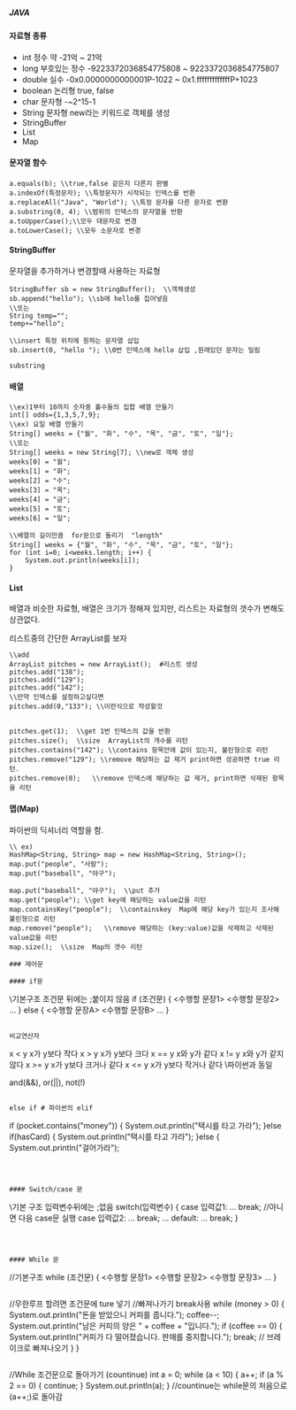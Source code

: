 ##### JAVA

#### 자료형 종류
- int         정수 약 -21억 ~ 21억
- long        부호있는 정수 -9223372036854775808 ~ 9223372036854775807
- double      실수 -0x0.0000000000001P-1022 ~ 0x1.fffffffffffffP+1023 
- boolean     논리형 true, false
- char        문자형 -~2^15-1
- String      문자형 new라는 키워드로 객체를 생성
- StringBuffer
- List
- Map

#### 문자열 함수
```
a.equals(b); \\true,false 같은지 다른지 판별
a.indexOf(특정문자); \\특정문자가 시작되는 인덱스를 반환
a.replaceAll("Java", "World"); \\특정 문자를 다른 문자로 변환
a.substring(0, 4); \\범위의 인덱스의 문자열을 반환
a.toUpperCase();\\모두 대문자로 변경
a.toLowerCase(); \\모두 소문자로 변경
```

#### StringBuffer 

문자열을 추가하거나 변경할때 사용하는 자료형

 ```
StringBuffer sb = new StringBuffer();  \\객체생성
sb.append("hello"); \\sb에 hello를 집어넣음
\\또는
String temp="";
temp+="hello";
 ```
```
\\insert 특정 위치에 원하는 문자열 삽입
sb.insert(0, "hello "); \\0번 인덱스에 hello 삽입 ,원래있던 문자는 밀림
```
```
substring
```

#### 배열

```
\\ex)1부터 10까지 숫자중 홀수들의 집합 배열 만들기
int[] odds={1,3,5,7,9};
\\ex) 요일 배열 만들기
String[] weeks = {"월", "화", "수", "목", "금", "토", "일"};
\\또는
String[] weeks = new String[7]; \\new로 객체 생성
weeks[0] = "월";
weeks[1] = "화";
weeks[2] = "수";
weeks[3] = "목";
weeks[4] = "금";
weeks[5] = "토";
weeks[6] = "일";
```

```
\\배열의 길이만큼  for문으로 돌리기  "length"
String[] weeks = {"월", "화", "수", "목", "금", "토", "일"};
for (int i=0; i<weeks.length; i++) {
    System.out.println(weeks[i]);
}
```



#### List

배열과 비슷한 자료형, 배열은 크기가 정해져 있지만, 리스트는 자료형의 갯수가 변해도 상관없다.

리스트중의 간단한 ArrayList를 보자

```
\\add
ArrayList pitches = new ArrayList();  #리스트 생성
pitches.add("138");
pitches.add("129");
pitches.add("142");
\\만약 인덱스를 설정하고싶다면
pitches.add(0,"133"); \\이런식으로 작성할것


pitches.get(1);  \\get 1번 인덱스의 값을 반환
pitches.size();  \\size  ArrayList의 개수를 리턴
pitches.contains("142"); \\contains 항목안에 값이 있는지, 불린형으로 리턴
pitches.remove("129"); \\remove 해당하는 값 제거 print하면 성공하면 true 리턴.
pitches.remove(0);   \\remove 인덱스에 해당하는 값 제거, print하면 삭제된 항목을 리턴
```

####  맵(Map)

파이썬의 딕셔너리 역할을 함.

```
\\ ex)
HashMap<String, String> map = new HashMap<String, String>();
map.put("people", "사람");
map.put("baseball", "야구");

map.put("baseball", "야구");  \\put 추가
map.get("people"); \\get key에 해당하는 value값을 리턴
map.containsKey("people");  \\containskey  Map에 해당 key가 있는지 조사해 불린형으로 리턴
map.remove("people");   \\remove 해당하는 (key:value)값을 삭제하고 삭제된 value값을 리턴
map.size();  \\size  Map의 갯수 리턴

### 제어문

#### if문

```
\\기본구조 조건문 뒤에는 ;붙이지 않음
if (조건문) { 
    <수행할 문장1>
    <수행할 문장2>
    ...
} else {
    <수행할 문장A>
    <수행할 문장B>
    ...
}
```

비교연산자

```
x < y	x가 y보다 작다
x > y	x가 y보다 크다
x == y	x와 y가 같다
x != y	x와 y가 같지 않다
x >= y	x가 y보다 크거나 같다
x <= y	x가 y보다 작거나 같다  \\파이썬과 동일

and(&&), or(||), not(!)
```

else if # 파이썬의 elif

```
if (pocket.contains("money")) {
    System.out.println("택시를 타고 가라");
}else if(hasCard) {
    System.out.println("택시를 타고 가라");
}else {         
    System.out.println("걸어가라");
```



#### Switch/case 문

```
\\기본 구조  입력변수뒤에는 ;없음
switch(입력변수) {
    case 입력값1: ...
         break; //아니면 다음 case문 실행
    case 입력값2: ...
         break;
    ...
    default: ...
         break;
}
```



#### While 문

```
//기본구조
while (조건문) {
    <수행할 문장1>
    <수행할 문장2>
    <수행할 문장3>
    ...
}
```

```
//무한루프 할려면 조건문에 ture 넣기
//빠져나가기 break사용
while (money > 0) {
    System.out.println("돈을 받았으니 커피를 줍니다.");
    coffee--;
    System.out.println("남은 커피의 양은 " + coffee + "입니다.");
    if (coffee == 0) {
        System.out.println("커피가 다 떨어졌습니다. 판매를 중지합니다.");
        break; // 브레이크로 빠져나오기
    }
}
```

```
//While 조건문으로 돌아가기 (countinue)
int a = 0;
while (a < 10) {
    a++;
    if (a % 2 == 0) {
        continue;
    }
    System.out.println(a);
}
//countinue는 while문의 처음으로 (a++;)로 돌아감
```


